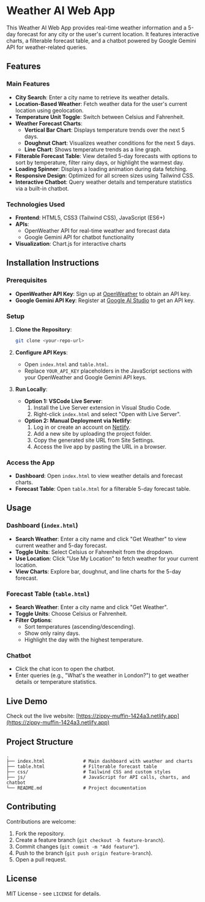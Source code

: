 # Weather AI Web App

This Weather AI Web App provides real-time weather information and a 5-day forecast for any city or the user's current location. It features interactive charts, a filterable forecast table, and a chatbot powered by Google Gemini API for weather-related queries.

## Features

### Main Features
- **City Search**: Enter a city name to retrieve its weather details.
- **Location-Based Weather**: Fetch weather data for the user's current location using geolocation.
- **Temperature Unit Toggle**: Switch between Celsius and Fahrenheit.
- **Weather Forecast Charts**:
  - **Vertical Bar Chart**: Displays temperature trends over the next 5 days.
  - **Doughnut Chart**: Visualizes weather conditions for the next 5 days.
  - **Line Chart**: Shows temperature trends as a line graph.
- **Filterable Forecast Table**: View detailed 5-day forecasts with options to sort by temperature, filter rainy days, or highlight the warmest day.
- **Loading Spinner**: Displays a loading animation during data fetching.
- **Responsive Design**: Optimized for all screen sizes using Tailwind CSS.
- **Interactive Chatbot**: Query weather details and temperature statistics via a built-in chatbot.

### Technologies Used
- **Frontend**: HTML5, CSS3 (Tailwind CSS), JavaScript (ES6+)
- **APIs**:
  - OpenWeather API for real-time weather and forecast data
  - Google Gemini API for chatbot functionality
- **Visualization**: Chart.js for interactive charts

## Installation Instructions

### Prerequisites
- **OpenWeather API Key**: Sign up at [OpenWeather](https://openweathermap.org/) to obtain an API key.
- **Google Gemini API Key**: Register at [Google AI Studio](https://aistudio.google.com/) to get an API key.

### Setup
1. **Clone the Repository**:
   ```bash
   git clone <your-repo-url>
   ```

2. **Configure API Keys**:
   - Open `index.html` and `table.html`.
   - Replace `YOUR_API_KEY` placeholders in the JavaScript sections with your OpenWeather and Google Gemini API keys.

3. **Run Locally**:
   - **Option 1: VSCode Live Server**:
     1. Install the Live Server extension in Visual Studio Code.
     2. Right-click `index.html` and select "Open with Live Server".
   - **Option 2: Manual Deployment via Netlify**:
     1. Log in or create an account on [Netlify](https://www.netlify.com/).
     2. Add a new site by uploading the project folder.
     3. Copy the generated site URL from Site Settings.
     4. Access the live app by pasting the URL in a browser.

### Access the App
- **Dashboard**: Open `index.html` to view weather details and forecast charts.
- **Forecast Table**: Open `table.html` for a filterable 5-day forecast table.

## Usage

### Dashboard (`index.html`)
- **Search Weather**: Enter a city name and click "Get Weather" to view current weather and 5-day forecast.
- **Toggle Units**: Select Celsius or Fahrenheit from the dropdown.
- **Use Location**: Click "Use My Location" to fetch weather for your current location.
- **View Charts**: Explore bar, doughnut, and line charts for the 5-day forecast.

### Forecast Table (`table.html`)
- **Search Weather**: Enter a city name and click "Get Weather".
- **Toggle Units**: Choose Celsius or Fahrenheit.
- **Filter Options**:
  - Sort temperatures (ascending/descending).
  - Show only rainy days.
  - Highlight the day with the highest temperature.

### Chatbot
- Click the chat icon to open the chatbot.
- Enter queries (e.g., "What's the weather in London?") to get weather details or temperature statistics.

## Live Demo
Check out the live website: [https://zippy-muffin-1424a3.netlify.app](https://zippy-muffin-1424a3.netlify.app)

## Project Structure
```plaintext
.
├── index.html              # Main dashboard with weather and charts
├── table.html              # Filterable forecast table
├── css/                    # Tailwind CSS and custom styles
├── js/                     # JavaScript for API calls, charts, and chatbot
└── README.md               # Project documentation
```

## Contributing
Contributions are welcome:
1. Fork the repository.
2. Create a feature branch (`git checkout -b feature-branch`).
3. Commit changes (`git commit -m "Add feature"`).
4. Push to the branch (`git push origin feature-branch`).
5. Open a pull request.

## License
MIT License - see `LICENSE` for details.
